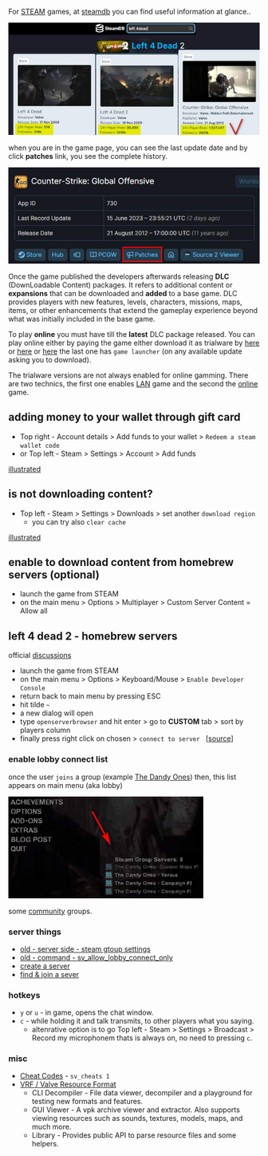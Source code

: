 For [STEAM](https://is.gd/7bPxIZ) games, at [steamdb](https://steamdb.info/) you can find useful information at glance..  

![img](../assets/steam1.jpg)

when you are in the game page, you can see the last update date and by click **patches** link, you see the complete history.  

![img](../assets/steam2.jpg)

Once the game published the developers afterwards releasing **DLC** (DownLoadable Content) packages.  It refers to additional content or **expansions** that can be downloaded and **added** to a base game. DLC provides players with new features, levels, characters, missions, maps, items, or other enhancements that extend the gameplay experience beyond what was initially included in the base game.  

To play **online** you must have till the **latest** DLC package released. You can play online either by paying the game either download it as trialware by [here](https://thepiratebay.org/search.php?q=user:liluser) or [here](https://cs.rin.ru/) or [here](https://se7en.ws/?lang=en) the last one has `game launcher` (on any available update asking you to download).

The trialware versions are not always enabled for online gamming. There are two technics, the first one enables [LAN](https://gitlab.com/Mr_Goldberg/goldberg_emulator) game and the second the [online](https://hl2go.com/downloads/dedicated-servers/srcds/revemu-latest-version-linux-windows/) game.  

## adding money to your wallet through gift card  
* Top right - Account details > Add funds to your wallet > `Redeem a steam wallet code`
* or Top left - Steam > Settings > Account > Add funds

[illustrated](https://www.mygiftcardsupply.com/how-to-redeem-your-steam-gift-card/)

## is not downloading content?  
* Top left - Steam > Settings > Downloads > set another `download region`
  * you can try also `clear cache`

[illustrated](https://youtu.be/RSSQhcE3si4?t=142)

## enable to download content from homebrew servers (optional)

* launch the game from STEAM
* on the main menu > Options > Multiplayer > Custom Server Content = Allow all

## left 4 dead 2 - homebrew servers 

official [discussions](https://steamcommunity.com/app/550/discussions/)

* launch the game from STEAM
* on the main menu > Options > Keyboard/Mouse > `Enable Developer Console` 
* return back to main menu by pressing ESC
* hit tilde `~`
* a new dialog will open
* type `openserverbrowser` and hit enter > go to **CUSTOM** tab > sort by players column
* finally press right click on chosen > `connect to server` &nbsp; [[source](https://gamefaqs.gamespot.com/boards/960510-left-4-dead-2/52324192)]

### enable lobby connect list
once the user `joins` a group (example [The Dandy Ones](https://steamcommunity.com/groups/TheDandyOnes)) then, this list appears on main menu (aka lobby)  

![img](../assets/l4d2_lobby_servers.jpg)

some [community](https://steamcommunity.com/search/groups/#text=L4D2+group+servers) groups.

### server things
* [old - server side - steam gtoup settings](https://pricklytech.wordpress.com/2008/12/17/left-4-dead-steam-group-server-settings/)
* [old - command - sv_allow_lobby_connect_only](https://commands.gg/l4d2/sv-allow-lobby-connect-only)
* [create a server](https://steamcommunity.com/sharedfiles/filedetails/?id=276173458)
* [find & join a sever](https://steamcommunity.com/sharedfiles/filedetails/?id=573020642)

### hotkeys

* `y` or `u` - in game, opens the chat window.
* `c` - while holding it and talk transmits, to other players what you saying.
   * altenrative option is to go Top left - Steam > Settings > Broadcast > Record my microphonem thats is always on, no need to pressing `c`.

### misc

* [Cheat Codes](https://www.liveabout.com/left-4-dead-2-cheats-pc-3401984) - `sv_cheats 1`
* [VRF / Valve Resource Format](https://github.com/SteamDatabase/ValveResourceFormat)
  * CLI Decompiler - File data viewer, decompiler and a playground for testing new formats and features.
  * GUI Viewer - A vpk archive viewer and extractor. Also supports viewing resources such as sounds, textures, models, maps, and much more.
  * Library - Provides public API to parse resource files and some helpers.